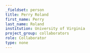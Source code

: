 ```yaml
---
_fieldset: person
title: Perry Roland
first_name: Perry
last_name: Roland
institution: University of Virginia
project_group: collaborators
role: Collaborator
type: none
---
```

